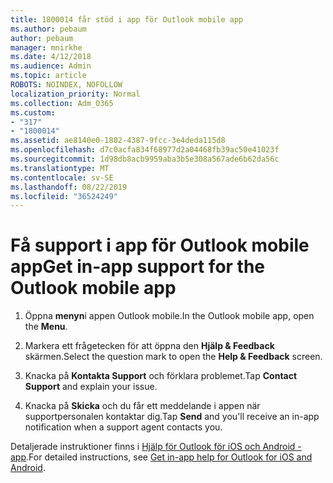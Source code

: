 ```yaml
---
title: 1800014 får stöd i app för Outlook mobile app
ms.author: pebaum
author: pebaum
manager: mnirkhe
ms.date: 4/12/2018
ms.audience: Admin
ms.topic: article
ROBOTS: NOINDEX, NOFOLLOW
localization_priority: Normal
ms.collection: Adm_O365
ms.custom:
- "317"
- "1800014"
ms.assetid: ae8140e0-1802-4387-9fcc-3e4deda115d8
ms.openlocfilehash: d7c0acfa834f68977d2a04468fb39ac50e41023f
ms.sourcegitcommit: 1d98db8acb9959aba3b5e308a567ade6b62da56c
ms.translationtype: MT
ms.contentlocale: sv-SE
ms.lasthandoff: 08/22/2019
ms.locfileid: "36524249"
---
```

# <a name="get-in-app-support-for-the-outlook-mobile-app"></a><span data-ttu-id="1ab66-102">Få support i app för Outlook mobile app</span><span class="sxs-lookup"><span data-stu-id="1ab66-102">Get in-app support for the Outlook mobile app</span></span>

1. <span data-ttu-id="1ab66-103">Öppna **menyn**i appen Outlook mobile.</span><span class="sxs-lookup"><span data-stu-id="1ab66-103">In the Outlook mobile app, open the **Menu**.</span></span>

2. <span data-ttu-id="1ab66-104">Markera ett frågetecken för att öppna den **Hjälp &amp; Feedback** skärmen.</span><span class="sxs-lookup"><span data-stu-id="1ab66-104">Select the question mark to open the **Help &amp; Feedback** screen.</span></span>

3. <span data-ttu-id="1ab66-105">Knacka på **Kontakta Support** och förklara problemet.</span><span class="sxs-lookup"><span data-stu-id="1ab66-105">Tap **Contact Support** and explain your issue.</span></span>

4. <span data-ttu-id="1ab66-106">Knacka på **Skicka** och du får ett meddelande i appen när supportpersonalen kontaktar dig.</span><span class="sxs-lookup"><span data-stu-id="1ab66-106">Tap **Send** and you'll receive an in-app notification when a support agent contacts you.</span></span>

<span data-ttu-id="1ab66-107">Detaljerade instruktioner finns i [Hjälp för Outlook för iOS och Android - app](https://support.office.com/article/218a22d1-9fa5-4889-b689-de1c63493243.aspx#ID0EAABAAA=Contact_Support).</span><span class="sxs-lookup"><span data-stu-id="1ab66-107">For detailed instructions, see [Get in-app help for Outlook for iOS and Android](https://support.office.com/article/218a22d1-9fa5-4889-b689-de1c63493243.aspx#ID0EAABAAA=Contact_Support).</span></span>
